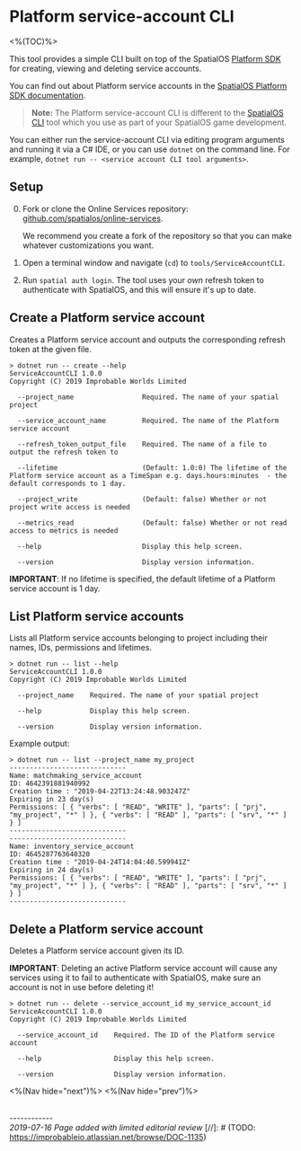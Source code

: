 # Platform service-account CLI
<%(TOC)%>

This tool provides a simple CLI built on top of the SpatialOS [Platform
SDK](https://docs.improbable.io/reference/latest/platform-sdk/introduction) for creating, viewing and
deleting service accounts.

You can find out about Platform service accounts in the [SpatialOS Platform SDK documentation](https://docs.improbable.io/reference/latest/platform-sdk/reference/service-accounts#service-accounts).

>**Note:** The Platform service-account CLI is different to the [SpatialOS CLI](https://docs.improbable.io/reference/latest/shared/spatialos-cli-introduction) tool which you use as part of your SpatialOS game development.


You can either run the service-account CLI via editing program arguments and running it via a C# IDE, or you can
use `dotnet` on the command line. For example,  `dotnet run -- <service account CLI tool arguments>`.

## Setup

0. Fork or clone the Online Services repository: [github.com/spatialos/online-services](http://github.com/spatialos/online-services).
  
    We recommend you create a fork of the repository so that you can make whatever customizations you want.

0. Open a terminal window and navigate (`cd`) to `tools/ServiceAccountCLI`.
0. Run `spatial auth login`. The tool uses your _own_ refresh token to authenticate with SpatialOS, and this will ensure it's up to date.

## Create a Platform service account

Creates a Platform service account and outputs the corresponding refresh token at the given file.

```
> dotnet run -- create --help
ServiceAccountCLI 1.0.0
Copyright (C) 2019 Improbable Worlds Limited

  --project_name                 Required. The name of your spatial project

  --service_account_name         Required. The name of the Platform service account

  --refresh_token_output_file    Required. The name of a file to output the refresh token to

  --lifetime                     (Default: 1.0:0) The lifetime of the Platform service account as a TimeSpan e.g. days.hours:minutes  - the default corresponds to 1 day.

  --project_write                (Default: false) Whether or not project write access is needed

  --metrics_read                 (Default: false) Whether or not read access to metrics is needed

  --help                         Display this help screen.

  --version                      Display version information.
```

**IMPORTANT**: If no lifetime is specified, the default lifetime of a Platform service account is 1 day.

## List Platform service accounts

Lists all Platform service accounts belonging to project including their names, IDs, permissions and
lifetimes.

```
> dotnet run -- list --help
ServiceAccountCLI 1.0.0
Copyright (C) 2019 Improbable Worlds Limited

  --project_name    Required. The name of your spatial project

  --help            Display this help screen.

  --version         Display version information.
```

Example output:

```
> dotnet run -- list --project_name my_project
-----------------------------
Name: matchmaking_service_account
ID: 4642391881940992
Creation time : "2019-04-22T13:24:48.903247Z"
Expiring in 23 day(s)
Permissions: [ { "verbs": [ "READ", "WRITE" ], "parts": [ "prj", "my_project", "*" ] }, { "verbs": [ "READ" ], "parts": [ "srv", "*" ] } ]
-----------------------------
-----------------------------
Name: inventory_service_account
ID: 4645287763640320
Creation time : "2019-04-24T14:04:40.599941Z"
Expiring in 24 day(s)
Permissions: [ { "verbs": [ "READ", "WRITE" ], "parts": [ "prj", "my_project", "*" ] }, { "verbs": [ "READ" ], "parts": [ "srv", "*" ] } ]
-----------------------------
```

## Delete a Platform service account

Deletes a Platform service account given its ID.

**IMPORTANT**: Deleting an active Platform service account will cause any services using it to fail to authenticate
with SpatialOS, make sure an account is not in use before deleting it!

```
> dotnet run -- delete --service_account_id my_service_account_id
ServiceAccountCLI 1.0.0
Copyright (C) 2019 Improbable Worlds Limited

  --service_account_id    Required. The ID of the Platform service account

  --help                  Display this help screen.

  --version               Display version information.
```


<%(Nav hide="next")%>
<%(Nav hide="prev")%>

<br/>------------<br/>
_2019-07-16 Page added with limited editorial review_
[//]: # (TODO: https://improbableio.atlassian.net/browse/DOC-1135)
